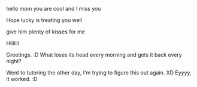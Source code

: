 hello mom you are cool and I miss you

Hope lucky is treating you well

give him plenty of kisses for me

Hiiiiiii

Greetings. :D
What loses its head every morning and gets it back every night?

Went to tutoring the other day, I'm trying to figure this out again. XD
Eyyyy, it worked. :D
